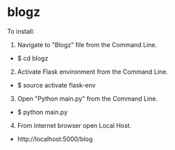 # blogz

To install: 

1. Navigate to "Blogz" file from the Command Line.
- $ cd blogz

2. Activate Flask environment from the Command Line. 
- $ source activate flask-env

3. Open "Python main.py" from the Command Line.
- $ python main.py

4. From internet browser open Local Host.
- http://localhost:5000/blog
